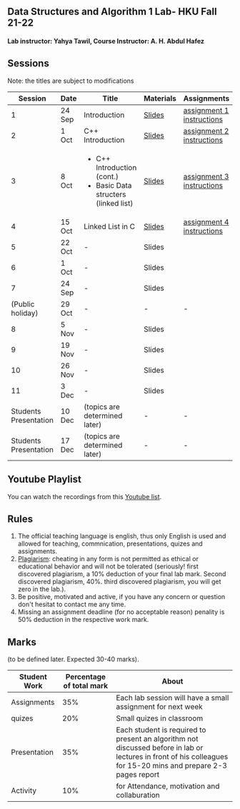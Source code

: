 ## Data Structures and Algorithm 1 Lab- HKU Fall 21-22 
#### Lab instructor: Yahya Tawil, Course Instructor: A. H. Abdul Hafez 

## Sessions 

Note: the titles are subject to modifications 

| Session  | Date | Title | Materials | Assignments |
| ------------- | ------------- | ------------- | ------------- | ------------- |
| 1  | 24 Sep  | Introduction  | [Slides](slides/lab1)  | [assignment 1 instructions](https://github.com/yahyatawil/HKU-21-22-Data-Structures-Algorithm/wiki/Assignment-1-(introduction)) |
| 2  | 1 Oct  | C++ Introduction  | [Slides](slides/lab2)  | [assignment 2 instructions](https://github.com/yahyatawil/HKU-21-22-Data-Structures-Algorithm/wiki/Assignment-2-(CPP-introduction))  |
| 3  | 8 Oct  | <ul><li>C++ Introduction (cont.)</li><li>Basic Data structers (linked list)</il>  | [Slides](slides/lab3)  | [assignment 3 instructions](https://github.com/yahyatawil/HKU-21-22-Data-Structures-Algorithm/wiki/Assignment-3-(linked-list))  |
| 4  | 15 Oct  | Linked List in C | [Slides](slides/lab4)  |  [assignment 4 instructions](https://github.com/yahyatawil/HKU-21-22-Data-Structures-Algorithm/wiki/Assignment-3-(linked-list-2))  |
| 5  | 22 Oct  | -  | Slides  |   |
| 6  | 1 Oct  | -  | Slides  |   |
| 7  | 24 Sep  | -  | Slides  |   |
| (Public holiday)  | 29 Oct   | -  | -  | -  |
| 8  | 5 Nov  | -  | Slides  |   |
| 9  | 19 Nov  |  - |  Slides |   |
| 10  | 26 Nov  | -  | Slides  |   |
| 11  | 3 Dec  | -  | Slides  |   |
| Students Presentation  | 10 Dec  | (topics are determined later)  | -  | -  |
| Students Presentation  | 17 Dec  | (topics are determined later) | -  | -  |

## Youtube Playlist
You can watch the recordings from this [Youtube list](https://www.youtube.com/playlist?list=PL9NrMb_W_ROFhXdNJepfl0jvU8dTaPfGk).

## Rules

1. The official teaching language is english, thus only English is used and allowed for teaching, commnication, presentations, quizes and assignments.
2. [Plagiarism](https://www.hcii.cmu.edu/academics/plagiarism-policy): cheating in any form is not permitted as ethical or educational behavior and will not be tolerated (seriously! first discovered plagiarism, a 10% deduction of your final lab mark. Second discovered plagiarism, 40%. third discovered plagiarism, you will get zero in the lab.). 
3. Be positive, motivated and active, if you have any concern or question don't hesitat to contact me any time. 
4. Missing an assignment deadline (for no acceptable reason) penality is 50% deduction in the respective work mark. 

## Marks

(to be defined later. Expected 30-40 marks).

| Student Work  | Percentage of total mark | About |
| ------------- | ------------- | -------------  |
|Assignments |35%|Each lab session will have a small assignment for next week|
|quizes|20%|Small quizes in classroom|
|Presentation|35%|Each student is required to present an algorithm not discussed before in lab or lectures in front of his colleagues for 15-20 mins and prepare 2-3 pages report|
|Activity|10%|for Attendance, motivation and collaburation|
